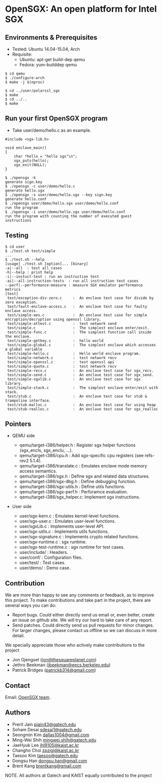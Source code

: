 OpenSGX: An open platform for Intel SGX
=======================================

Environments & Prerequisites
----------------------------
- Tested: Ubuntu 14.04-15.04, Arch
- Requisite: 
  - Ubuntu: apt-get build-dep qemu
  - Fedora: yum-builddep qemu

~~~~~{.sh}
$ cd qemu
$ ./configure-arch
$ make -j $(nproc)

$ cd ../user/polarssl_sgx
$ make
$ cd ../..
$ make
~~~~~

Run your first OpenSGX program
------------------------------

- Take user/demo/hello.c as an example.

~~~~~{.c}
#include <sgx-lib.h>

void enclave_main()
{
    char *hello = "hello sgx"\n";
    sgx_puts(hello);
    sgx_exit(NULL);
}
~~~~~

~~~~~{.sh}
$ ./opensgx -k
generate sign.key
$ ./opensgx -c user/demo/hello.c
generate hello.sgx
$ ./opensgx -s user/demo/hello.sgx --key sign.key
generate hello.conf
$ ./opensgx user/demo/hello.sgx user/demo/hello.conf
run the program
$ ./opensgx -i user/demo/hello.sgx user/demo/hello.conf
run the program with counting the number of executed guest instructions
~~~~~

Testing
-------

~~~~~{.sh}
$ cd user
$ ./test.sh test/simple
...
$ ./test.sh --help
[usage] ./test.sh [option]... [binary]
-a|--all  : test all cases
-h|--help : print help
-i|--instuct-test : run an instruction test
-ai|--all-instruction-tests  : run all instruction test cases
--perf|--performance-measure : measure SGX emulator performance metrics
[test]
 test/exception-div-zero.c     :  An enclave test case for divide by zero exception.
 test/fault-enclave-access.c   :  An enclave test case for faulty enclave access.
 test/simple-aes.c             :  An enclave test case for simple encryption/decryption using openssl library.
 test/simple-attest.c          :  test network send
 test/simple.c                 :  The simplest enclave enter/exit.
 test/simple-func.c            :  The simplest function call inside the enclave.
 test/simple-getkey.c          :  hello world
 test/simple-global.c          :  The simplest enclave which accesses a global variable
 test/simple-hello.c           :  Hello world enclave program.
 test/simple-network.c         :  test network recv
 test/simple-openssl.c         :  test openssl api
 test/simple-quote.c           :  test network recv
 test/simple-recv.c            :  An enclave test case for sgx_recv.
 test/simple-send.c            :  An enclave test case for sgx_send.
 test/simple-sgxlib.c          :  An enclave test case for sgx library.
 test/simple-stack.c           :  The simplest enclave enter/exit with stack.
 test/stub.c                   :  An enclave test case for stub & trampoline interface.
 test/stub-malloc.c            :  An enclave test case for using heap
 test/stub-realloc.c           :  An enclave test case for sgx_realloc
~~~~~

Pointers
--------

- QEMU side
    - qemu/target-i386/helper.h    : Register sgx helper functions (sgx_encls, sgx_enclu, ...).
    - qemu/target-i386/cpu.h       : Add sgx-specific cpu registers (see refs-rev2 5.1.4).
    - qemu/target-i386/translate.c : Emulates enclave mode memory access semantics.
    - qemu/target-i386/sgx.h       : Define sgx and related data structures.
    - qemu/target-i386/sgx-dbg.h   : Define debugging function.
    - qemu/target-i386/sgx-utils.h : Define utils functions.
    - qemu/target-i386/sgx-perf.h  : Perforamce evaluation.
    - qemu/target-i386/sgx_helper.c: Implement sgx instructions.

- User side
    - user/sgx-kern.c         : Emulates kernel-level functions.
    - user/sgx-user.c         : Emulates user-level functions.
    - user/sgxLib.c           : Implements user-level API.
    - user/sgx-utils.c        : Implements utils functions.
    - user/sgx-signature.c    : Implements crypto related functions.
    - user/sgx-runtime.c      : sgx runtime.
    - user/sgx-test-runtime.c : sgx runtime for test cases.
    - user/include/ : Headers.
    - user/conf/    : Configuration files.
    - user/test/    : Test cases.
    - user/demo/    : Demo case.

Contribution
-------
We are more than happy to see any comments or feedback, as to improve
this project. To make contributions and take part in the project, there
are several ways you can do:
- Report bugs. Could either directly send us email or, even better, create an issue
  on github site. We will try our hard to take care of any report.
- Send patches. Could directly send us pull requests for minor changes. For larger
  changes, please contact us offline so we can discuss in more detail.

We specially appreciate those who actively make contributions to the project
- Jon Gjengset (jon@thesquareplanet.com)
- Jethro Beekman (jbeekman@eecs.berkeley.edu)
- Patrick Bridges (patrickb314@gmail.com)

Contact
-------

Email: [OpenSGX team](sgx@cc.gatech.edu).

Authors
-------

- Prerit Jain <pjain43@gatech.edu>
- Soham Desai <sdesai1@gatech.edu>
- Seongmin Kim <dallas1004@gmail.com>
- Ming-Wei Shih <mingwei.shih@gatech.edu>
- JaeHyuk Lee <jhl9105@kaist.ac.kr>
- Changho Choi <zpzigi@kaist.ac.kr>
- Taesoo Kim <taesoo@gatech.edu>
- Dongsu Han <dongsu.han@gmail.com>
- Brent Kang <brentkang@gmail.com>

NOTE. All authors at Gatech and KAIST equally contributed to the project
